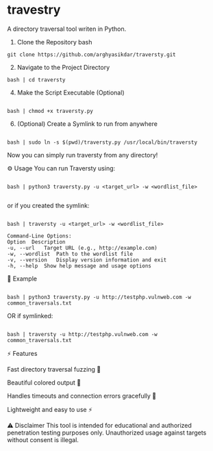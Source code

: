 # travestry
A directory traversal tool writen in Python.

1. Clone the Repository
bash

```
git clone https://github.com/arghyasikdar/traversty.git

```

2. Navigate to the Project Directory

```
bash | cd traversty

```

4. Make the Script Executable (Optional)

```

bash | chmod +x traversty.py

```

6. (Optional) Create a Symlink to run from anywhere


```

bash | sudo ln -s $(pwd)/traversty.py /usr/local/bin/traversty

```

Now you can simply run traversty from any directory!

⚙️ Usage
You can run Traversty using:

```

bash | python3 traversty.py -u <target_url> -w <wordlist_file>


```

or if you created the symlink:

```

bash | traversty -u <target_url> -w <wordlist_file>

```

```
Command-Line Options:
Option	Description
-u, --url	Target URL (e.g., http://example.com)
-w, --wordlist	Path to the wordlist file
-v, --version	Display version information and exit
-h, --help	Show help message and usage options

```

📌 Example

```

bash | python3 traversty.py -u http://testphp.vulnweb.com -w common_traversals.txt

```

OR if symlinked:

```

bash | traversty -u http://testphp.vulnweb.com -w common_traversals.txt

```

⚡ Features

Fast directory traversal fuzzing 🚀

Beautiful colored output 🎨

Handles timeouts and connection errors gracefully 🤝

Lightweight and easy to use ⚡

⚠️ Disclaimer
This tool is intended for educational and authorized penetration testing purposes only.
Unauthorized usage against targets without consent is illegal.
